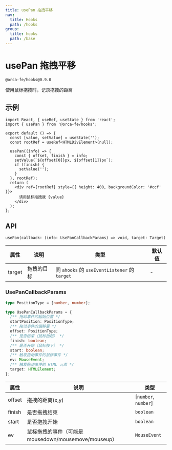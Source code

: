 ```yaml
---
title: usePan 拖拽平移
nav:
  title: Hooks
  path: /hooks
group:
  title: hooks
  path: /base
---
```


# usePan 拖拽平移

`@orca-fe/hooks@0.9.0`

使用鼠标拖拽时，记录拖拽的距离

## 示例

```tsx
import React, { useRef, useState } from 'react';
import { usePan } from '@orca-fe/hooks';

export default () => {
  const [value, setValue] = useState('');
  const rootRef = useRef<HTMLDivElement>(null);

  usePan((info) => {
    const { offset, finish } = info;
    setValue(`${offset[0]}px, ${offset[1]}px`);
    if (finish) {
      setValue('');
    }
  }, rootRef);
  return (
    <div ref={rootRef} style={{ height: 400, backgroundColor: '#ccf' }}>
      请用鼠标拖拽我 {value}
    </div>
  );
};
```

## API

`usePan(callback: (info: UsePanCallbackParams) => void, target: Target)`

| 属性   | 说明       | 类型                                          | 默认值 |
| ------ | ---------- | --------------------------------------------- | ------ |
| target | 拖拽的目标 | 同 `ahooks` 的 `useEventListener` 的 `target` | -      |

### UsePanCallbackParams

```ts | pure
type PositionType = [number, number];

type UsePanCallbackParams = {
  /** 拖动事件的起始位置 */
  startPosition: PositionType;
  /** 拖动事件的偏移量 */
  offset: PositionType;
  /** 是否结束（鼠标抬起） */
  finish: boolean;
  /** 是否开始（鼠标按下） */
  start: boolean;
  /** 触发拖动事件的鼠标事件 */
  ev: MouseEvent;
  /** 触发拖动事件的 HTML 元素 */
  target: HTMLElement;
};
```

| 属性   | 说明                                                 | 类型                 |
| ------ | ---------------------------------------------------- | -------------------- |
| offset | 拖拽的距离(x,y)                                      | [`number`, `number`] |
| finish | 是否拖拽结束                                         | `boolean`            |
| start  | 是否拖拽开始                                         | `boolean`            |
| ev     | 鼠标拖拽的事件（可能是 mousedown/mousemove/mouseup） | `MouseEvent`         |
